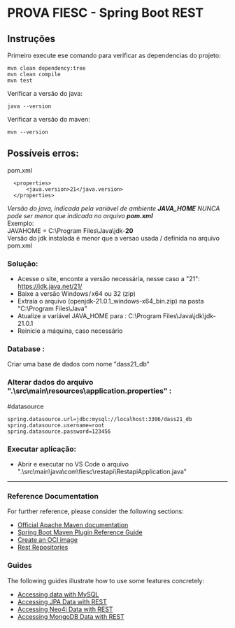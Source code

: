 # PROVA FIESC - Spring Boot REST

## Instruções 
Primeiro execute ese comando para verificar as dependencias do projeto:
```
mvn clean dependency:tree
mvn clean compile
mvn test
```

Verificar a versão do java:
```
java --version
```
Verificar a versão do maven:
```
mvn --version
```

## Possíveis erros:
pom.xml
```
  <properties>
      <java.version>21</java.version>
  </properties>
```
<i>Versão do java, indicada pela variável de ambiente <b>JAVA_HOME</b> NUNCA pode ser menor que indicada no arquivo <b>pom.xml</b></i><br />
Exemplo:<br />
JAVAHOME = C:\Program Files\Java\jdk-<b>20</b><br />
Versão do jdk instalada é menor que a versao usada / definida no arquivo pom.xml<br />

### Solução:
- Acesse o site, enconte a versão necessária, nesse caso a "21": https://jdk.java.net/21/
- Baixe a versão Windows / x64 ou 32 (zip) 
- Extraia o arquivo (openjdk-21.0.1_windows-x64_bin.zip) na pasta "C:\Program Files\Java"
- Atualize a variável JAVA_HOME para : C:\Program Files\Java\jdk\jdk-21.0.1
- Reinicie a máquina, caso necessário



### Database :
Criar uma base de dados com nome "dass21_db"


### Alterar dados do arquivo ".\src\main\resources\application.properties" :
#datasource
```
spring.datasource.url=jdbc:mysql://localhost:3306/dass21_db
spring.datasource.username=root
spring.datasource.password=123456
```

### Executar aplicação:
* Abrir e executar no VS Code  o arquivo ".\src\main\java\com\fiesc\restapi\RestapiApplication.java"


----------------------------------------------------------------

### Reference Documentation
For further reference, please consider the following sections:

* [Official Apache Maven documentation](https://maven.apache.org/guides/index.html)
* [Spring Boot Maven Plugin Reference Guide](https://docs.spring.io/spring-boot/docs/3.2.0/maven-plugin/reference/html/)
* [Create an OCI image](https://docs.spring.io/spring-boot/docs/3.2.0/maven-plugin/reference/html/#build-image)
* [Rest Repositories](https://docs.spring.io/spring-boot/docs/3.2.0/reference/htmlsingle/index.html#howto.data-access.exposing-spring-data-repositories-as-rest)

### Guides
The following guides illustrate how to use some features concretely:

* [Accessing data with MySQL](https://spring.io/guides/gs/accessing-data-mysql/)
* [Accessing JPA Data with REST](https://spring.io/guides/gs/accessing-data-rest/)
* [Accessing Neo4j Data with REST](https://spring.io/guides/gs/accessing-neo4j-data-rest/)
* [Accessing MongoDB Data with REST](https://spring.io/guides/gs/accessing-mongodb-data-rest/)

